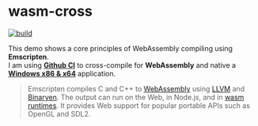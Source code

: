 # wasm-cross

[![build](https://github.com/mhoek2/wasm-cross/actions/workflows/build.yml/badge.svg)](https://github.com/mhoek2/wasm-cross/actions/workflows/build.yml)

This demo shows a core principles of WebAssembly compiling using **Emscripten**. \
I am using **[Github CI](https://github.com/mhoek2/wasm-cross/blob/main/.github/workflows/build.yml)** to cross-compile for **WebAssembly** and native a **[Windows x86 & x64](https://github.com/mhoek2/wasm-cross/releases)** application.

> Emscripten compiles C and C++ to [WebAssembly](https://webassembly.org/) using
[LLVM](https://en.wikipedia.org/wiki/LLVM) and
[Binaryen](https://github.com/WebAssembly/binaryen/). The output can run
on the Web, in Node.js, and in
[wasm runtimes](https://v8.dev/blog/emscripten-standalone-wasm#running-in-wasm-runtimes).
It provides Web support for popular portable APIs such as OpenGL and
SDL2.
